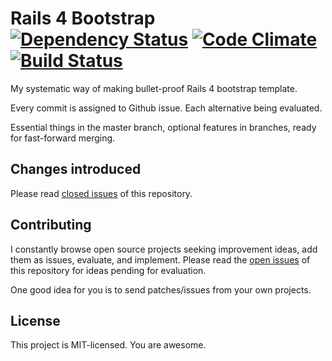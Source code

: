 # Rails 4 Bootstrap [![Dependency Status][gemnasium-img-url]][gemnasium-url] [![Code Climate][codeclimate-img-url]][codeclimate-url] [![Build Status][travis-img-url]][travis-url]

[codeclimate-img-url]: https://codeclimate.com/github/sheerun/rails4-bootstrap.png
[codeclimate-url]: https://codeclimate.com/github/sheerun/rails4-bootstrap
[gemnasium-img-url]: https://gemnasium.com/sheerun/rails4-bootstrap.png
[gemnasium-url]: https://gemnasium.com/sheerun/rails4-bootstrap
[travis-img-url]: https://travis-ci.org/sheerun/rails4-bootstrap.png
[travis-url]: https://travis-ci-org/sheerun/rails4-bootstrap

My systematic way of making bullet-proof Rails 4 bootstrap template.

Every commit is assigned to Github issue. Each alternative being evaluated.

Essential things in the master branch, optional features in branches, ready for fast-forward merging.

## Changes introduced

Please read [closed issues](https://github.com/sheerun/rails4-bootstrap/issues?state=closed) of this repository.

## Contributing

I constantly browse open source projects seeking improvement ideas, add them as issues, evaluate, and implement. Please read the [open issues](https://github.com/sheerun/rails4-bootstrap/issues?state=open) of this repository for ideas pending for evaluation.

One good idea for you is to send patches/issues from your own projects.

## License

This project is MIT-licensed. You are awesome.
